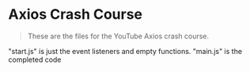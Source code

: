 # Axios Crash Course

> These are the files for the YouTube Axios crash course.

"start.js" is just the event listeners and empty functions. "main.js" is the completed code

